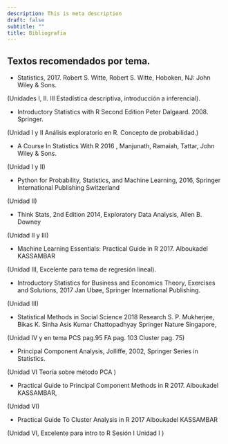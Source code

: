 ```yaml
---
description: This is meta description
draft: false
subtitle: ""
title: Bibliografia 
---
```



## Textos recomendados por tema. 

+ Statistics, 2017.  Robert S. Witte,  Robert S. Witte,  Hoboken, NJ: John Wiley & Sons.

(Unidades  I,  II. III Estadística descriptiva, introducción a  inferencial).

+ Introductory Statistics with R  Second Edition  Peter Dalgaard. 2008. 
Springer.

(Unidad I y II Análisis exploratorio en  R. Concepto de probabilidad.)

+ A Course In Statistics With R  2016 , Manjunath,  Ramaiah,  Tattar,  John Wiley & Sons.

(Unidad I y II)

+ Python for Probability, Statistics, and Machine Learning, 2016, Springer International Publishing Switzerland

(Unidad II)

+ Think Stats, 2nd Edition 2014, Exploratory Data Analysis, Allen B. Downey  

(Unidad II y III)

+ Machine Learning Essentials: Practical Guide in R    2017. Alboukadel KASSAMBAR

(Unidad III, Excelente para tema de regresión lineal).

+ Introductory Statistics for Business and Economics Theory, Exercises and Solutions, 2017 Jan Ubøe,  Springer International Publishing.

(Unidad  III)


+ Statistical Methods in Social Science 2018  Research  S. P. Mukherjee, Bikas K. Sinha Asis Kumar Chattopadhyay  Springer Nature Singapore, 

(Unidad IV y en tema  PCS pag.95  FA  pag. 103 Cluster pag. 75)

+ Principal Component Analysis, Jolliffe, 2002,  Springer Series in Statistics. 

(Unidad VI Teoría sobre método PCA )

+ Practical Guide to Principal Component Methods in R  2017. Alboukadel KASSAMBAR, 

(Unidad VI)

+ Practical Guide To Cluster Analysis in R  2017 Alboukadel KASSAMBAR

(Unidad VI, Excelente para intro  to R   Sesión I Unidad I )


